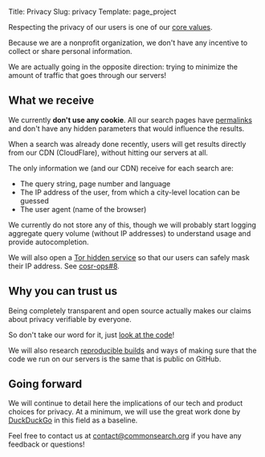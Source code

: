 Title: Privacy
Slug: privacy
Template: page_project

Respecting the privacy of our users is one of our [core values](/values#privacy).

Because we are a nonprofit organization, we don't have any incentive to collect or share personal information.

We are actually going in the opposite direction: trying to minimize the amount of traffic that goes through our servers!

## What we receive

We currently **don't use any cookie**. All our search pages have [permalinks](https://en.wikipedia.org/wiki/Permalink) and don't have any hidden parameters that would influence the results.

When a search was already done recently, users will get results directly from our CDN (CloudFlare), without hitting our servers at all.

The only information we (and our CDN) receive for each search are:

 - The query string, page number and language
 - The IP address of the user, from which a city-level location can be guessed
 - The user agent (name of the browser)

We currently do not store any of this, though we will probably start logging aggregate query volume (without IP addresses) to understand usage and provide autocompletion.

We will also open a [Tor hidden service](https://en.wikipedia.org/wiki/Tor_(anonymity_network)#Hidden_services) so that our users can safely mask their IP address. See [cosr-ops#8](https://github.com/commonsearch/cosr-ops/issues/8).

## Why you can trust us

Being completely transparent and open source actually makes our claims about privacy verifiable by everyone.

So don't take our word for it, just [look at the code](https://github.com/commonsearch)!

We will also research [reproducible builds](https://github.com/commonsearch/cosr-ops/issues/6) and ways of making sure that the code we run on our servers is the same that is public on GitHub.


## Going forward

We will continue to detail here the implications of our tech and product choices for privacy. At a minimum, we will use the great work done by [DuckDuckGo](https://duckduckgo.com/privacy) in this field as a baseline.

Feel free to contact us at [contact@commonsearch.org](mailto:contact@commonsearch.org) if you have any feedback or questions!